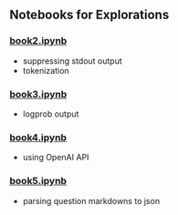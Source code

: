 ## Notebooks for Explorations

### [book2.ipynb](./book2.ipynb)
 - suppressing stdout output
 - tokenization

 ### [book3.ipynb](./book3.ipynb)
 - logprob output

### [book4.ipynb](./book4.ipynb)
 - using OpenAI API

 ### [book5.ipynb](./book5.ipynb)
 - parsing question markdowns to json
 



